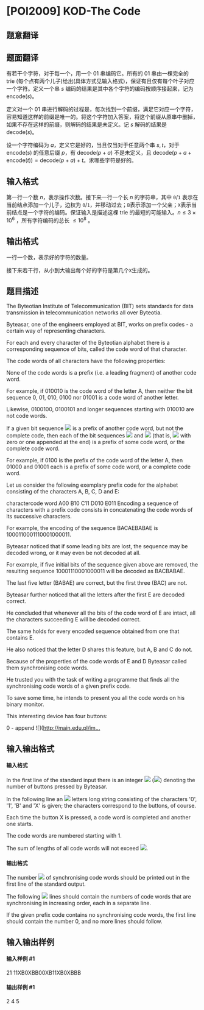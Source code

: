
# [POI2009] KOD-The Code
## 题意翻译
## 题面翻译

有若干个字符，对于每一个，用一个 $01$ 串编码它。所有的 $01$ 串由一棵完全的 trie (每个点有两个儿子)给出(具体方式见输入格式)，保证有且仅有每个叶子对应一个字符。定义一个串 $s$ 编码的结果是其中各个字符的编码按顺序接起来，记为 $\mathrm{encode}(s)$。

定义对一个 $01$ 串进行解码的过程是，每次找到一个前缀，满足它对应一个字符，容易知道这样的前缀是唯一的。将这个字符加入答案，将这个前缀从原串中删掉，如果不存在这样的前缀，则解码的结果是未定义。记 $s$ 解码的结果是 $\mathrm{decode}(s)$。

设一个字符编码为 $a$，定义它是好的，当且仅当对于任意两个串 $s,t$，对于 $\mathrm{encode}(s)$ 的任意后缀 $p$，有 $\mathrm{decode}(p+a)$ 不是未定义，且 $\mathrm{decode}(p+a+\mathrm{encode}(t))=\mathrm{decode}(p+a)+t$。求哪些字符是好的。

## 输入格式

第一行一个数 $n$，表示操作次数。接下来一行一个长 $n$ 的字符串，其中 `0`/`1` 表示在当前结点添加一个儿子，边权为 `0`/`1`，并移动过去；`B`表示添加一个父亲；`X`表示当前结点是一个字符的编码。保证输入是描述这棵 trie 的最短的可能输入。$n\leq 3\times 10^6$ ，所有字符编码的总长 $\leq 10^8$ 。

## 输出格式

一行一个数，表示好的字符的数量。

接下来若干行，从小到大输出每个好的字符是第几个`X`生成的。


## 题目描述
The Byteotian Institute of Telecommunication (BIT) sets standards for data transmission in telecommunication networks all over Byteotia.

Byteasar, one of the engineers employed at BIT, works on prefix codes - a certain way of representing characters.

For each and every character of the Byteotian alphabet there is a corresponding sequence of bits, called the code word of that character.

The code words of all characters have the following properties:

None of the code words is a prefix (i.e. a leading       fragment) of another code word.

For example, if 010010 is the code word of the letter   A, then neither the bit sequence 0,   01, 010,  0100 nor 01001   is a code word of another letter.

Likewise, 0100100, 0100101 and longer   sequences starting with 010010 are not code words.

If a given bit sequence ![](http://main.edu.pl/images/OI16/kod-en-tex.1.png) is a prefix of another code word,       but not the complete code, then each of the bit sequences       ![](http://main.edu.pl/images/OI16/kod-en-tex.2.png) and ![](http://main.edu.pl/images/OI16/kod-en-tex.3.png) (that is, ![](http://main.edu.pl/images/OI16/kod-en-tex.4.png) with zero or one       appended at the end) is a prefix of some code word, or the       complete code word.

For example, if 0100 is the prefix of the code word of the       letter A, then 01000 and 01001 each       is a prefix of some code word, or a complete code word.

Let us consider the following exemplary prefix code for the alphabet consisting of the characters    A, B, C, D and E:

charactercode word    A00    B10    C11    D010    E011         Encoding a sequence of characters with a prefix code consists in concatenating the code words of its successive characters.

For example, the encoding of the sequence BACAEBABAE is 1000110001110001000011.

Byteasar noticed that if some leading bits are lost, the sequence may be decoded wrong, or it may even be not decoded at all.

For example, if five initial bits of the sequence given above are removed, the resulting sequence 10001110001000011 will be decoded as BACBABAE.

The last five letter (BABAE) are correct, but the first three (BAC) are not.

Byteasar further noticed that all the letters after the first E are decoded correct.

He concluded that whenever all the bits of the code word of E are intact, all the characters succeeding E will be decoded correct.

The same holds for every encoded sequence obtained from one that contains E.

He also noticed that the letter D shares this feature, but A, B and C do not.

Because of the properties of the code words of E and D Byteasar called them synchronising code words.

He trusted you with the task of writing a programme that finds all the synchronising code words of a given prefix code.

To save some time, he intends to present you all the code words on his binary monitor.

This interesting device has four buttons:

0 - append ![](http://main.edu.pl/im…

## 输入输出格式
#### 输入格式

In the first line of the standard input there is an integer ![](http://main.edu.pl/images/OI16/kod-en-tex.7.png)      (![](http://main.edu.pl/images/OI16/kod-en-tex.8.png)) denoting the number of buttons pressed      by Byteasar.

In the following line an ![](http://main.edu.pl/images/OI16/kod-en-tex.9.png) letters long string consisting of the      characters '0', '1', 'B' and      'X' is given; the characters correspond to the buttons,      of course.

Each time the button X is pressed, a code word is      completed and another one starts.

The code words are numbered starting with 1.

The sum of lengths of all code words will not exceed ![](http://main.edu.pl/images/OI16/kod-en-tex.10.png).

#### 输出格式

The number ![](http://main.edu.pl/images/OI16/kod-en-tex.11.png) of synchronising code words should be printed out in the     first line of the standard output.

The following ![](http://main.edu.pl/images/OI16/kod-en-tex.12.png) lines should contain the numbers of code words that  are synchronising in increasing order, each in a separate line.

If the given prefix code contains no synchronising code words, the first  line should contain the number 0, and no more lines should follow.

## 输入输出样例
#### 输入样例 #1
21
11XB0XBB00XB11XB0XBBB

#### 输出样例 #1
2
4
5

 